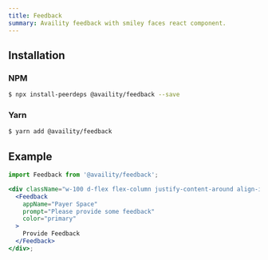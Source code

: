 ```yaml
---
title: Feedback
summary: Availity feedback with smiley faces react component.
---
```


## Installation

### NPM

```bash
$ npx install-peerdeps @availity/feedback --save
```

### Yarn

```bash
$ yarn add @availity/feedback
```

## Example

```jsx live=true viewCode=true
import Feedback from '@availity/feedback';

<div className="w-100 d-flex flex-column justify-content-around align-items-start">
  <Feedback
    appName="Payer Space"
    prompt="Please provide some feedback"
    color="primary"
  >
    Provide Feedback
  </Feedback>
</div>;
```
